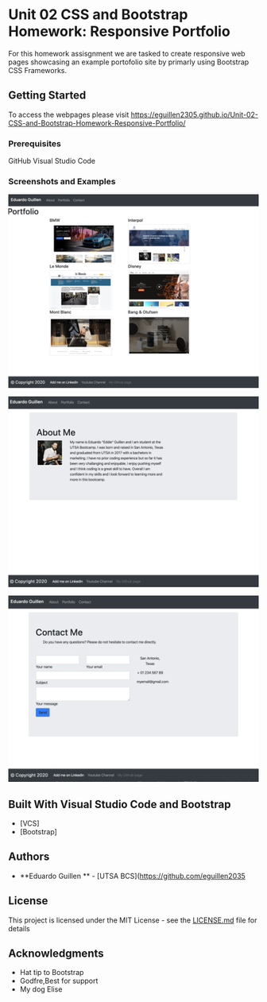 # Unit 02 CSS and Bootstrap Homework: Responsive Portfolio

For this homework assisgnment we are tasked to create responsive web pages showcasing an example portofolio site by primarly using Bootstrap CSS Frameworks. 

## Getting Started

To access the webpages please visit https://eguillen2305.github.io/Unit-02-CSS-and-Bootstrap-Homework-Responsive-Portfolio/


### Prerequisites
GitHub
Visual Studio Code


### Screenshots and Examples

![](Screenshots/Screenshot1.png)

![](Screenshots/Screenshot3.png)

![](Screenshots/Screenshot6.png)

## Built With Visual Studio Code and Bootstrap

* [VCS]
* [Bootstrap]


## Authors

* **Eduardo Guillen ** - [UTSA BCS](https://github.com/eguillen2035


## License

This project is licensed under the MIT License - see the [LICENSE.md](LICENSE.md) file for details

## Acknowledgments

* Hat tip to Bootstrap
* Godfre,Best for support
* My dog Elise
